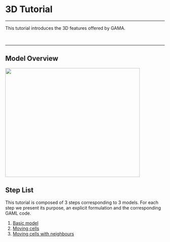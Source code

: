 # 3D Tutorial

---

This tutorial introduces the 3D features offered by GAMA.


<br />

---


## Model Overview

<a href='http://www.youtube.com/watch?feature=player_embedded&v=6ZlBU6xTcfw' target='_blank'><img src='http://img.youtube.com/vi/6ZlBU6xTcfw/0.jpg' width='425' height=344 /></a>


## Step List

This tutorial is composed of 3 steps corresponding to 3 models. For each step we present its purpose, an explicit formulation and the corresponding GAML code.

  1. [Basic model](Tutorial__ThreeDTutorial_step1.md)
  1. [Moving cells](Tutorial__ThreeDTutorial_step2.md)
  1. [Moving cells with neighbours](Tutorial__ThreeDTutorial_step3.md)